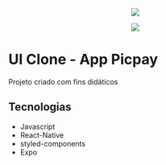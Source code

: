 <p align="center">
  <img src="https://user-images.githubusercontent.com/24718475/98287474-2f060580-1f84-11eb-80cf-826568afd536.png">
</p>

<p align="center">
  <img src="https://user-images.githubusercontent.com/24718475/98290987-31b72980-1f89-11eb-9443-0627660295fd.gif">
</p>

<h1>UI Clone - App Picpay</h1>
<p>Projeto criado com fins didáticos</p>

<h2>Tecnologias</h2>
<ul>
  <li>Javascript</li>
  <li>React-Native</li>
  <li>styled-components</li>
  <li>Expo</li>
</ul>
